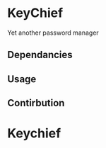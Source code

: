 # KeyChief

Yet another password manager



## Dependancies


## Usage


## Contirbution


# Keychief
